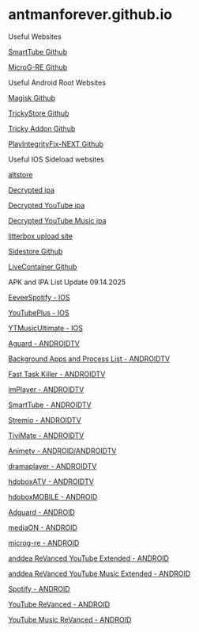 # antmanforever.github.io

Useful Websites

<a href="https://github.com/yuliskov/SmartTube">SmartTube Github</a>

<a href="https://github.com/WSTxda/MicroG-RE">MicroG-RE Github</a>

Useful Android Root Websites

<a href="https://github.com/topjohnwu/Magisk">Magisk Github</a>

<a href="https://github.com/5ec1cff/TrickyStore">TrickyStore Github</a>

<a href="https://github.com/KOWX712/Tricky-Addon-Update-Target-List">Tricky Addon Github</a>

<a href="https://github.com/EricInacio01/PlayIntegrityFix-NEXT">PlayIntegrityFix-NEXT Github</a>

Useful IOS Sideload websites

<a href="https://altstore.io/">altstore</a>

<a href="https://armconverter.com/decryptedappstore/us">Decrypted ipa</a>

<a href="https://armconverter.com/decryptedappstore/us/app/youtube/id544007664?bundleId=com.google.ios.youtube">Decrypted YouTube ipa</a>

<a href="https://armconverter.com/decryptedappstore/us/app/youtube-music/id1017492454?bundleId=com.google.ios.youtubemusic">Decrypted YouTube Music ipa</a>

<a href="https://litterbox.catbox.moe/">litterbox upload site</a>

<a href="https://github.com/SideStore/SideStore">Sidestore Github</a>

<a href="https://github.com/LiveContainer/LiveContainer">LiveContainer Github</a>

APK and IPA List Update 09.14.2025

<a href="https://github.com/antmanforever/antmanforever.github.io/releases/download/09.14.2025/Spotify.9.0.76.1126.apk">EeveeSpotify - IOS</a>

<a href="https://github.com/antmanforever/antmanforever.github.io/releases/download/08.30.2025-1/YouTubePlus_5.2b3.20.31.6.ipa">YouTubePlus - IOS</a>

<a href="https://github.com/antmanforever/antmanforever.github.io/releases/download/08.30.2025-1/YTMusicUltimate.8.33.ipa">YTMusicUltimate - IOS</a>

<a href="https://github.com/antmanforever/antmanforever.github.io/releases/download/09.14.2025/Adguard.4.11.63.Prem.32.Bit.apk">Aguard - ANDROIDTV</a>

<a href="https://github.com/antmanforever/antmanforever.github.io/releases/download/09.01.2025/Background.Apps.Process.List.v1.3G23i.apk">Background Apps and Process List - ANDROIDTV</a>

<a href="https://github.com/antmanforever/antmanforever.github.io/releases/download/09.01.2025/fast-task-killer-4-0-4.apk">Fast Task Killer - ANDROIDTV</a>

<a href="https://github.com/antmanforever/antmanforever.github.io/releases/download/09.01.2025/implayer.apk">imPlayer - ANDROIDTV</a>

<a href="https://github.com/antmanforever/antmanforever.github.io/releases/download/09.01.2025/SmartTube_stable_29.37_armeabi-v7a.apk">SmartTube - ANDROIDTV</a>

<a href="https://github.com/antmanforever/antmanforever.github.io/releases/download/09.01.2025/stremio.1.6.12-11049190-armeabi-v7a.apk">Stremio - ANDROIDTV</a>

<a href="https://github.com/antmanforever/antmanforever.github.io/releases/download/09.01.2025/tivimate.apk">TiviMate - ANDROIDTV</a>

<a href="https://github.com/antmanforever/antmanforever.github.io/releases/download/08.30.2025-1/animetv632.apk">Animetv - ANDROID/ANDROIDTV</a>

<a href="https://github.com/antmanforever/antmanforever.github.io/releases/download/08.30.2025-2/dramaplayer109x64.apk">dramaplayer - ANDROIDTV</a>

<a href="https://github.com/antmanforever/antmanforever.github.io/releases/download/08.30.2025-2/hdobox213x64ATV.apk">hdoboxATV - ANDROIDTV</a>

<a href="https://github.com/antmanforever/antmanforever.github.io/releases/download/08.30.2025-2/hdobox211x64MOBILE.apk">hdoboxMOBILE - ANDROID</a>

<a href="https://github.com/antmanforever/antmanforever.github.io/releases/download/09.14.2025/Adguard.4.11.63.Prem.64.Bit.apk">Adguard - ANDROID</a>

<a href="https://github.com/antmanforever/antmanforever.github.io/releases/download/08.30.2025-2/mediaon116x64.apk">mediaON - ANDROID</a>

<a href="https://github.com/antmanforever/antmanforever.github.io/releases/download/08.30.2025-2/microg-re512.apk">microg-re - ANDROID</a>

<a href="https://github.com/antmanforever/antmanforever.github.io/releases/download/08.30.2025-2/anddea.ReVanced.YouTube.Extended.19.47.53.apk">anddea ReVanced YouTube Extended - ANDROID</a>

<a href="https://github.com/antmanforever/antmanforever.github.io/releases/download/08.30.2025-2/anddea.ReVanced.YouTube.Music.Extended.8.30.54.apk">anddea ReVanced YouTube Music Extended - ANDROID</a>

<a href="https://github.com/antmanforever/antmanforever.github.io/releases/download/09.14.2025/Spotify.9.0.76.1126.apk">Spotify - ANDROID</a>

<a href="https://github.com/antmanforever/antmanforever.github.io/releases/download/09.14.2025/vanced.to_vanced_youtube_v20.13.41_cli5.0.2.2_p5.37.0.2.apk">YouTube ReVanced - ANDROID</a>

<a href="https://github.com/antmanforever/antmanforever.github.io/releases/download/09.14.2025/vanced.to_vanced_youtube_music_arm64_v8a_v8.36.51_cli5.0.2.2_p5.36.0.1.apk">YouTube Music ReVanced - ANDROID</a>


